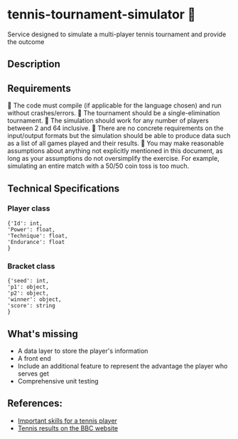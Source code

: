 # tennis-tournament-simulator :tennis:
Service designed to simulate a multi-player tennis tournament and provide the outcome

## Description



## Requirements

 The code must compile (if applicable for the language chosen) and run without crashes/errors.
 The tournament should be a single-elimination tournament.
 The simulation should work for any number of players between 2 and 64 inclusive.
 There are no concrete requirements on the input/output formats but the simulation should be able
to produce data such as a list of all games played and their results.
 You may make reasonable assumptions about anything not explicitly mentioned in this document, as
long as your assumptions do not oversimplify the exercise. For example, simulating an entire match
with a 50/50 coin toss is too much.


## Technical Specifications

### Player class
```
{'Id': int,
'Power': float,
'Technique': float,
'Endurance': float
}
```

### Bracket class
```
{'seed': int,
'p1': object,
'p2': object,
'winner': object,
'score': string
}
```


## What's missing
- A data layer to store the player's information
- A front end
- Include an additional feature to represent the advantage the player who serves get
- Comprehensive unit testing


## References:
- [Important skills for a tennis player](https://tennisfiles.com/8-critical-tennis-skills-how-test-them/)
- [Tennis results on the BBC website](https://www.bbc.co.uk/sport/tennis/results)
